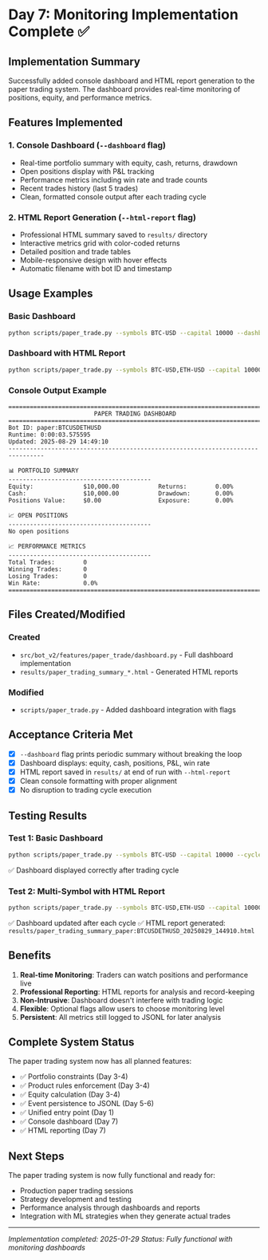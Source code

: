 # Day 7: Monitoring Implementation Complete ✅

## Implementation Summary

Successfully added console dashboard and HTML report generation to the paper trading system. The dashboard provides real-time monitoring of positions, equity, and performance metrics.

## Features Implemented

### 1. Console Dashboard (`--dashboard` flag)
- Real-time portfolio summary with equity, cash, returns, drawdown
- Open positions display with P&L tracking
- Performance metrics including win rate and trade counts
- Recent trades history (last 5 trades)
- Clean, formatted console output after each trading cycle

### 2. HTML Report Generation (`--html-report` flag)
- Professional HTML summary saved to `results/` directory
- Interactive metrics grid with color-coded returns
- Detailed position and trade tables
- Mobile-responsive design with hover effects
- Automatic filename with bot ID and timestamp

## Usage Examples

### Basic Dashboard
```bash
python scripts/paper_trade.py --symbols BTC-USD --capital 10000 --dashboard
```

### Dashboard with HTML Report
```bash
python scripts/paper_trade.py --symbols BTC-USD,ETH-USD --capital 10000 --cycles 5 --dashboard --html-report
```

### Console Output Example
```
================================================================================
                        PAPER TRADING DASHBOARD
================================================================================
Bot ID: paper:BTCUSDETHUSD
Runtime: 0:00:03.575595
Updated: 2025-08-29 14:49:10
--------------------------------------------------------------------------------

📊 PORTFOLIO SUMMARY
----------------------------------------
Equity:              $10,000.00           Returns:        0.00%
Cash:                $10,000.00           Drawdown:       0.00%
Positions Value:     $0.00                Exposure:       0.00%

📈 OPEN POSITIONS
----------------------------------------
No open positions

📈 PERFORMANCE METRICS
----------------------------------------
Total Trades:        0
Winning Trades:      0
Losing Trades:       0
Win Rate:            0.0%
================================================================================
```

## Files Created/Modified

### Created
- `src/bot_v2/features/paper_trade/dashboard.py` - Full dashboard implementation
- `results/paper_trading_summary_*.html` - Generated HTML reports

### Modified
- `scripts/paper_trade.py` - Added dashboard integration with flags

## Acceptance Criteria Met

- [x] `--dashboard` flag prints periodic summary without breaking the loop
- [x] Dashboard displays: equity, cash, positions, P&L, win rate
- [x] HTML report saved in `results/` at end of run with `--html-report`
- [x] Clean console formatting with proper alignment
- [x] No disruption to trading cycle execution

## Testing Results

### Test 1: Basic Dashboard
```bash
python scripts/paper_trade.py --symbols BTC-USD --capital 10000 --cycles 1 --dashboard --once
```
✅ Dashboard displayed correctly after trading cycle

### Test 2: Multi-Symbol with HTML Report
```bash
python scripts/paper_trade.py --symbols BTC-USD,ETH-USD --capital 10000 --cycles 2 --dashboard --html-report
```
✅ Dashboard updated after each cycle
✅ HTML report generated: `results/paper_trading_summary_paper:BTCUSDETHUSD_20250829_144910.html`

## Benefits

1. **Real-time Monitoring**: Traders can watch positions and performance live
2. **Professional Reporting**: HTML reports for analysis and record-keeping
3. **Non-Intrusive**: Dashboard doesn't interfere with trading logic
4. **Flexible**: Optional flags allow users to choose monitoring level
5. **Persistent**: All metrics still logged to JSONL for later analysis

## Complete System Status

The paper trading system now has all planned features:
- ✅ Portfolio constraints (Day 3-4)
- ✅ Product rules enforcement (Day 3-4)
- ✅ Equity calculation (Day 3-4)
- ✅ Event persistence to JSONL (Day 5-6)
- ✅ Unified entry point (Day 1)
- ✅ Console dashboard (Day 7)
- ✅ HTML reporting (Day 7)

## Next Steps

The paper trading system is now fully functional and ready for:
- Production paper trading sessions
- Strategy development and testing
- Performance analysis through dashboards and reports
- Integration with ML strategies when they generate actual trades

---
*Implementation completed: 2025-01-29*
*Status: Fully functional with monitoring dashboards*